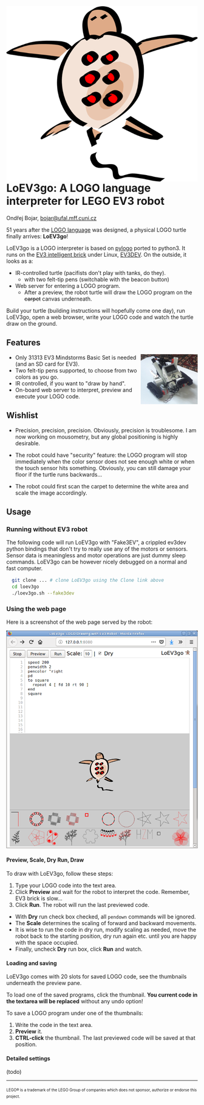 <img align="right" src="web/loev3go.svg"/>

# LoEV3go: A LOGO language interpreter for LEGO EV3 robot
Ondřej Bojar, bojar@ufal.mff.cuni.cz

51 years after the [LOGO language](https://en.wikipedia.org/wiki/Logo_(programming_language))
was designed, a physical LOGO turtle finally arrives: **LoEV3go**!

LoEV3go is a LOGO interpreter is based on [pylogo](http://pylogo.sourceforge.net/) ported to python3. It runs on the [EV3 intelligent brick](https://shop.lego.com/en-US/EV3-Intelligent-Brick-45500)
under Linux, [EV3DEV](http://ev3dev.org/). On the outside, it looks as a:

- IR-controlled turtle (pacifists don't play with tanks, do they).
  - with two felt-tip pens (switchable with the beacon button)
- Web server for entering a LOGO program.
  - After a preview, the robot turtle will draw the LOGO program on the <s>carpet</s> canvas underneath.

Build your turtle (building instructions will hopefully come one day), run LoEV3go, open a web browser,
write your LOGO code and watch the turtle draw on the ground.

## Features

<img width="150" align="right" src="screenshots/loev3go-in-action.jpg"/>

- Only 31313 EV3 Mindstorms Basic Set is needed (and an SD card for EV3).
- Two felt-tip pens supported, to choose from two colors as you go.
- IR controlled, if you want to "draw by hand".
- On-board web server to interpret, preview and execute your LOGO code.

## Wishlist

- Precision, precision, precision. Obviously, precision is troublesome. I am now working on mousometry, but any global positioning is highly desirable.

- The robot could have "security" feature: the LOGO program will stop immediately
when the color sensor does not see enough white or when the touch sensor hits
something. Obviously, you can still damage your floor if the turtle runs
backwards...

- The robot could first scan the carpet to determine the white area and scale the image accordingly.

## Usage

### Running without EV3 robot

The following code will run LoEV3go with "Fake3EV", a crippled ev3dev python bindings that don't try to really use any of the motors or sensors. Sensor data is meaningless and motor operations are just dummy sleep commands. LoEV3go can be however nicely debugged on a normal and fast computer.

```bash
  git clone ... # clone LoEV3go using the Clone link above
  cd loev3go
  ./loev3go.sh --fake3dev
```

### Using the web page

Here is a screenshot of the web page served by the robot:
<center>
<img src="screenshots/web-server.png"/>
</center>

#### Preview, Scale, Dry Run, Draw

To draw with LoEV3go, follow these steps:
1. Type your LOGO code into the text area.
2. Click **Preview** and wait for the robot to interpret the code. Remember, EV3 brick is slow...
3. Click **Run**. The robot will run the last previewed code.
  - With **Dry** run check box checked, all ```pendown``` commands will be ignored.
  - The **Scale** determines the scaling of forward and backward movements.
  - It is wise to run the code in dry run, modify scaling as needed, move the robot back to the starting position, dry run again etc. until you are happy with the space occupied.
  - Finally, uncheck **Dry** run box, click **Run** and watch.

#### Loading and saving

LoEV3go comes with 20 slots for saved LOGO code, see the thumbnails underneath the preview pane.

To load one of the saved programs, click the thumbnail. **You current code in the textarea will be replaced** without any undo option!

To save a LOGO program under one of the thumbnails:
1. Write the code in the text area.
2. **Preview** it.
3. **CTRL-click** the thumbnail. The last previewed code will be saved at that position.

#### Detailed settings

(todo)

<hr/>
<font size="1">LEGO® is a trademark of the LEGO Group of companies which does not sponsor, authorize or endorse this project.</font> 
